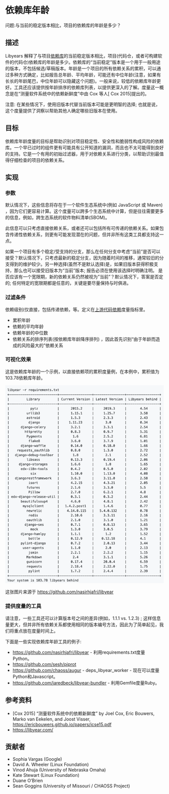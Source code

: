# 依赖库年龄

问题:与当前的稳定版本相比，项目的依赖库的年龄是多少？

## 描述
Libyears 解释了与项目[依赖库](https://github.com/chaoss/wg-risk/blob/master/focus-areas/dependency-risk-assessment/upstream-code-dependencies.md)的当前稳定版本相比，项目(代码仓，或者可构建软件的代码仓)依赖库的年龄是多少。依赖库的“当前稳定”版本是一个用于一般用途的版本，不包括候选/草稿版本。年龄是一个项目的所有依赖关系的累积，可以通过多种方式确定，比如报告总年龄、平均年龄，可能还有中位年龄(注意，如果有长长的年龄尾巴，中位年龄可以隐藏这个问题)。一般来说，较低的依赖库年龄更好。工具还应该提供按年龄排序的依赖库列表，以提供更深入的了解。度量这一概念是在“测量软件系统中的依赖新鲜度”中由 Cox 等人[ Cox 2015]提出的。

注意: 在某些情况下，使用旧版本代替当前版本可能是更明智的选择; 也就是说，这个度量提供了洞察以帮助其他人确定哪些旧版本在使用。

## 目标
依赖库年龄度量的目标是帮助识别对项目稳定性、安全性和脆弱性构成风险的依赖库。一个早已过时的组件更有可能具有公开知道的漏洞，而且也不太可能得到良好的支持。它是一个有用的初始过滤器，用于对依赖关系进行分类，以帮助识别最值得仔细检查的项目的依赖关系。

## 实现
### 参数
默认情况下，这些信息将存在于一个软件生态系统中(例如 JavaScript 或 Maven) ，因为它们更容易计算。这个度量可以跨多个生态系统中计算，但是往往需要更多的信息，例如，跨生态系统的软件物料清单(SBOM)。

此信息可以只考虑直接依赖关系，或者还可以包括所有可传递的依赖关系。如果包含传递性依赖关系，则更有可能发现潜在的问题，但并非所有这类工具都支持这一点。

如果一个项目有多个稳定/受支持的分支，那么在任何分支中考虑“当前”是否可以接受？默认情况下，只考虑最新的稳定分支，因为随着时间的推移，通常较旧的分支得到的维护较少。另一种选择(虽然不是默认选择)是，如果旧版本获得积极支持，那么也可以接受旧版本为“当前”版本; 报告必须在使用该选择时明确注明。
是否应该有一个宽限期，新的依赖关系仍然被视为”当前”？默认情况下，答案是否定的; 任何特定的宽限期都是任意的，关键是要尽量保持与时俱进。

### 过滤条件
依赖级别(仅直接，包括传递依赖，等。定义在[上游代码依赖](https://github.com/chaoss/wg-risk/blob/master/focus-areas/Dependency-risk-assessment/Upstream-Code-Dependencies.md)度量指标里。
* 累积年龄
* 依赖的平均年龄
* 依赖年龄的中位数
* 依赖关系的排序列表(按依赖库年龄降序排列) ，因此首先识别“由于年龄而造成的风险最大的”依赖关系

### 可视化效果
这是依赖库年龄的一个示例，以直接依赖项的累积度量例，在本例中，累积值为103.78依赖库年龄。

![](./images/libyear.png)

这张图片来源于 https://github.com/nasirhjafri/libyear   


### 提供度量的工具
请注意，一些工具还可以计算版本号之间的差异(例如，1.1.1 vs. 1.2.3) ; 这样信息量更大，但并非所有依赖关系都使用相同的版本编号方法，因此为了简单起见，我们将重点放在度量时间上。

下面是一些实现依赖库年龄工具的例子: 
* https://github.com/nasirhjafri/libyear  - 利用requirements.txt度量Python。 
* https://github.com/sesh/piprot 
* https://github.com/chaoss/augur - deps_libyear_worker - 现在可以度量Python和Javascript。
* https://github.com/jaredbeck/libyear-bundler - 利用Gemfile度量Ruby。

## 参考资料

* [Cox 2015] “测量软件系统中的依赖新鲜度” by Joel Cox, Eric Bouwers, Marko van Eekelen, and Joost Visser, https://ericbouwers.github.io/papers/icse15.pdf  
* https://libyear.com/  


## 贡献者
* Sophia Vargas (Google)
* David A. Wheeler (Linux Foundation)
* Vinod Ahuja (University of Nebraska Omaha)
* Kate Stewart (Linux Foundation)
* Duane O’Brien
* Sean Goggins (University of Missouri / CHAOSS Project)
